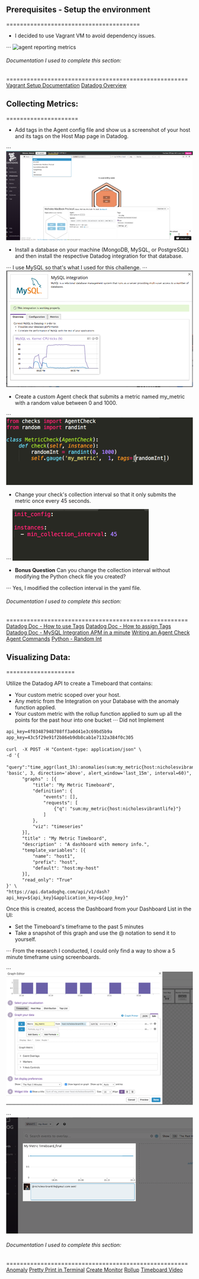 ## Prerequisites - Setup the environment
=======================================
* I decided to use Vagrant VM to avoid dependency issues.

⋅⋅⋅ ![agent reporting metrics](/img/agent_reporting_metrics.png) 

###### Documentation I used to complete this section:
===================================================== 
[Vagrant Setup Documentation](https://www.vagrantup.com/intro/getting-started/project_setup.html)
[Datadog Overview](https://www.youtube.com/watch?v=mpuVItJSFMc)

## Collecting Metrics:
=====================
* Add tags in the Agent config file and show us a screenshot of your host and its tags on the Host Map page in Datadog.

⋅⋅⋅ ![Host Map page showing Tags](/img/hostmap_tag.png)

* Install a database on your machine (MongoDB, MySQL, or PostgreSQL) and then install the respective Datadog integration for that database.

⋅⋅⋅ I use MySQL so that's what I used for this challenge. 
⋅⋅⋅ ![MySQL Integration](/img/mysql_integration.png)

* Create a custom Agent check that submits a metric named my_metric with a random value between 0 and 1000.

⋅⋅⋅ ![Custom Agent Check with Random Value](/img/custom_agent_randomint.png)

* Change your check's collection interval so that it only submits the metric once every 45 seconds.

⋅⋅⋅ ![45 second Collection Interval](/img/collection_interval.png)

* **Bonus Question** Can you change the collection interval without modifying the Python check file you created?

⋅⋅⋅ Yes, I modified the collection interval in the yaml file.


###### Documentation I used to complete this section:
=====================================================
[Datadog Doc - How to use Tags](https://docs.datadoghq.com/getting_started/tagging/using_tags/)
[Datadog Doc - How to assign Tags](https://docs.datadoghq.com/getting_started/tagging/assigning_tags/)
[Datadog Doc - MySQL Integration ](https://docs.datadoghq.com/integrations/mysql/)
[APM in a minute](https://www.youtube.com/watch?v=faoR5M-BaSw)
[Writing an Agent Check](https://docs.datadoghq.com/developers/agent_checks/)
[Agent Commands](https://docs.datadoghq.com/agent/faq/agent-commands/)
[Python - Random Int](https://stackoverflow.com/questions/3996904/generate-random-integers-between-0-and-9)


## Visualizing Data:
====================

Utilize the Datadog API to create a Timeboard that contains:

* Your custom metric scoped over your host.
* Any metric from the Integration on your Database with the anomaly function applied.
* Your custom metric with the rollup function applied to sum up all the points for the past hour into one bucket
⋅⋅⋅ Did not Implement

```
api_key=4f03487948708ff3a0d41e3c69bd5b9a
app_key=43c5f29e91f2b86eb9db8cab1e7132a384f0c305

curl  -X POST -H "Content-type: application/json" \
-d '{
	  "query":"time_aggr(last_1h):anomalies(sum:my_metric{host:nicholesvibrantlife}, 'basic', 3, direction='above', alert_window='last_15m', interval=60)",
      "graphs" : [{
          "title": "My Metric Timeboard",
          "definition": {
              "events": [],
              "requests": [
                  {"q": "sum:my_metric{host:nicholesvibrantlife}"}
              ]
          },
          "viz": "timeseries"
      }],
      "title" : "My Metric Timeboard",
      "description" : "A dashboard with memory info.",
      "template_variables": [{
          "name": "host1",
          "prefix": "host",
          "default": "host:my-host"
      }],
      "read_only": "True"
}' \
"https://api.datadoghq.com/api/v1/dash?api_key=${api_key}&application_key=${app_key}"

```

Once this is created, access the Dashboard from your Dashboard List in the UI:

* Set the Timeboard's timeframe to the past 5 minutes
* Take a snapshot of this graph and use the @ notation to send it to yourself.

⋅⋅⋅ From the research I conducted, I could only find a way to show a 5 minute timeframe using screenboards. 

⋅⋅⋅ ![Screenboard timeframe set to past 5 minutes](/img/screenboard_timeframe_5m.png)

⋅⋅⋅ ![Screenboard timeframe set to past 5 minutes](/img/timeboard_annotated.png)



###### Documentation I used to complete this section:
=====================================================
[Anomaly](https://docs.datadoghq.com/monitors/monitor_types/anomaly/)
[Pretty Print in Terminal](https://stackoverflow.com/questions/26935353/pretty-print-python-dictionary-from-command-line)
[Create Monitor](https://docs.datadoghq.com/api/?lang=bash#monitors)
[Rollup](https://docs.datadoghq.com/graphing/miscellaneous/functions/#rollup-1)
[Timeboard Video](https://docs.datadoghq.com/videos/datadog101-3-dashboards/?wtime=40.5)


